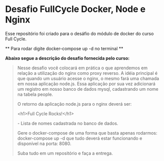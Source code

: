 # Desafio FullCycle Docker, Node e Nginx

Esse repositório foi criado para o desáfio do módulo de docker do curso Full Cycle. 

** Para rodar digite docker-compose up -d no terminal **

**Abaixo segue a descrição do desafio fornecida pelo curso:**

> Nesse desafio você colocará em prática o que aprendemos em relação a utilização do nginx como proxy reverso. A idéia principal é que quando um usuário acesse o nginx, o mesmo fará uma chamada em nossa aplicação node.js. Essa aplicação por sua vez adicionará um registro em nosso banco de dados mysql, cadastrando um nome na tabela people.
>
> O retorno da aplicação node.js para o nginx deverá ser:
>
> </p>
>
> <p>&lt;h1&gt;Full Cycle Rocks!&lt;/h1&gt;</p>
>
> <p> 
>
> </p>
>
> <p>- Lista de nomes cadastrada no banco de dados.</p>
>
> <p> 
>
> Gere o docker-compose de uma forma que basta apenas rodarmos: docker-compose up -d que tudo deverá estar funcionando e disponível na porta: 8080.
>
> Suba tudo em um repositório e faça a entrega.
